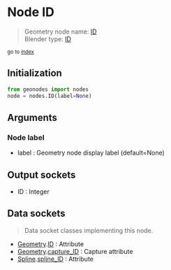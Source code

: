 
# Node ID

> Geometry node name: [ID](https://docs.blender.org/manual/en/latest/modeling/geometry_nodes/material/id.html)<br>
  Blender type: [ID](https://docs.blender.org/api/current/bpy.types.GeometryNodeInputID.html)
  
<sub>go to [index](/docs/index.md)</sub>

## Initialization

```python
from geonodes import nodes
node = nodes.ID(label=None)
```



## Arguments


### Node label

- label : Geometry node display label (default=None)

## Output sockets

- ID : Integer

## Data sockets

> Data socket classes implementing this node.
  
  
- [Geometry](/docs/sockets/Geometry.md).[ID](/docs/sockets/Geometry.md#id) : Attribute
- [Geometry](/docs/sockets/Geometry.md).[capture_ID](/docs/sockets/Geometry.md#capture_id) : Capture attribute
- [Spline](/docs/sockets/Spline.md).[spline_ID](/docs/sockets/Spline.md#spline_id) : Attribute
  
